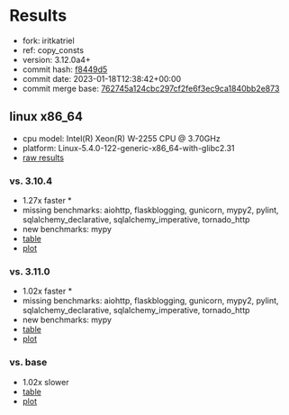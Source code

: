# Results

- fork: iritkatriel
- ref: copy_consts
- version: 3.12.0a4+
- commit hash: [f8449d5](https://github.com/iritkatriel/cpython/commit/f8449d5)
- commit date: 2023-01-18T12:38:42+00:00
- commit merge base: [762745a124cbc297cf2fe6f3ec9ca1840bb2e873](https://github.com/iritkatriel/cpython/commit/762745a124cbc297cf2fe6f3ec9ca1840bb2e873)

## linux x86_64

- cpu model: Intel(R) Xeon(R) W-2255 CPU @ 3.70GHz
- platform: Linux-5.4.0-122-generic-x86_64-with-glibc2.31
- [raw results](bm-20230118-linux-x86_64-iritkatriel-copy_consts-3.12.0a4%2B-f8449d5.json)

### vs. 3.10.4

- 1.27x faster \*
- missing benchmarks: aiohttp, flaskblogging, gunicorn, mypy2, pylint, sqlalchemy_declarative, sqlalchemy_imperative, tornado_http
- new benchmarks: mypy
- [table](bm-20230118-linux-x86_64-iritkatriel-copy_consts-3.12.0a4%2B-f8449d5-vs-3.10.4.md)
- [plot](bm-20230118-linux-x86_64-iritkatriel-copy_consts-3.12.0a4%2B-f8449d5-vs-3.10.4.png)

### vs. 3.11.0

- 1.02x faster \*
- missing benchmarks: aiohttp, flaskblogging, gunicorn, mypy2, pylint, sqlalchemy_declarative, sqlalchemy_imperative, tornado_http
- new benchmarks: mypy
- [table](bm-20230118-linux-x86_64-iritkatriel-copy_consts-3.12.0a4%2B-f8449d5-vs-3.11.0.md)
- [plot](bm-20230118-linux-x86_64-iritkatriel-copy_consts-3.12.0a4%2B-f8449d5-vs-3.11.0.png)

### vs. base

- 1.02x slower
- [table](bm-20230118-linux-x86_64-iritkatriel-copy_consts-3.12.0a4%2B-f8449d5-vs-base.md)
- [plot](bm-20230118-linux-x86_64-iritkatriel-copy_consts-3.12.0a4%2B-f8449d5-vs-base.png)

